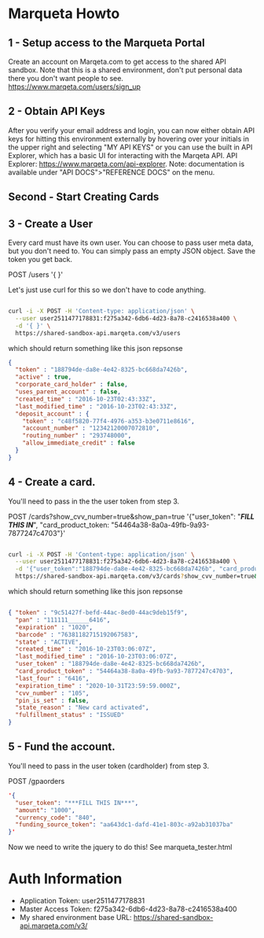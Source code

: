 # Marqueta Howto



## 1 - Setup access to the Marqueta Portal 
Create an account on Marqeta.com to get access to the shared API sandbox. Note that this is a shared environment, don't put personal data there you don't want people to see. https://www.marqeta.com/users/sign_up


## 2 - Obtain API Keys
After you verify your email address and login, you can now either obtain API keys for hitting this environment externally by hovering over your initials in the upper right and selecting "MY API KEYS" or you can use the built in API Explorer, which has a basic UI for interacting with the Marqeta API. API Explorer: https://www.marqeta.com/api-explorer. Note: documentation is available under "API DOCS">"REFERENCE DOCS" on the menu.




## Second - Start Creating Cards

## 3 - Create a User
Every card must have its own user. You can choose to pass user meta data, but you don't need to. You can simply pass an empty JSON object. Save the token you get back. 

POST /users '{ }'


Let's just use curl for this so we don't have to code anything.

```bash

curl -i -X POST -H 'Content-type: application/json' \
  --user user2511477178831:f275a342-6db6-4d23-8a78-c2416538a400 \
  -d '{ }' \
  https://shared-sandbox-api.marqeta.com/v3/users

```
which should return something like this json repsonse 

```json
{
  "token" : "188794de-da8e-4e42-8325-bc668da7426b",
  "active" : true,
  "corporate_card_holder" : false,
  "uses_parent_account" : false,
  "created_time" : "2016-10-23T02:43:33Z",
  "last_modified_time" : "2016-10-23T02:43:33Z",
  "deposit_account" : {
    "token" : "c48f5820-77f4-4976-a353-b3e0711e8616",
    "account_number" : "12342120007072810",
    "routing_number" : "293748000",
    "allow_immediate_credit" : false
  }
}
```




## 4 - Create a card. 
You'll need to pass in the the user token from step 3.

POST /cards?show_cvv_number=true&show_pan=true
'{"user_token": "***FILL THIS IN***",
  "card_product_token: "54464a38-8a0a-49fb-9a93-7877247c4703"}'


```bash

curl -i -X POST -H 'Content-type: application/json' \
  --user user2511477178831:f275a342-6db6-4d23-8a78-c2416538a400 \
  -d '{"user_token":"188794de-da8e-4e42-8325-bc668da7426b", "card_product_token": "54464a38-8a0a-49fb-9a93-7877247c4703"}' \
  https://shared-sandbox-api.marqeta.com/v3/cards?show_cvv_number=true&show_pan=true

```
which should return something like this json repsonse 

```json

{ "token" : "9c51427f-befd-44ac-8ed0-44ac9deb15f9",
  "pan" : "111111______6416",
  "expiration" : "1020",
  "barcode" : "76381182715192067583",
  "state" : "ACTIVE",
  "created_time" : "2016-10-23T03:06:07Z",
  "last_modified_time" : "2016-10-23T03:06:07Z",
  "user_token" : "188794de-da8e-4e42-8325-bc668da7426b",
  "card_product_token" : "54464a38-8a0a-49fb-9a93-7877247c4703",
  "last_four" : "6416",
  "expiration_time" : "2020-10-31T23:59:59.000Z",
  "cvv_number" : "105",
  "pin_is_set" : false,
  "state_reason" : "New card activated",
  "fulfillment_status" : "ISSUED"
}

```




## 5 - Fund the account. 
You'll need to pass in the user token (cardholder) from step 3.

POST /gpaorders
```json
'{
  "user_token": "***FILL THIS IN***",
  "amount": "1000",
  "currency_code": "840",
  "funding_source_token": "aa643dc1-dafd-41e1-803c-a92ab31037ba"
}'
```


Now we need to write the jquery to do this!
See marqueta_tester.html








# Auth Information
- Application Token: user2511477178831
- Master Access Token: f275a342-6db6-4d23-8a78-c2416538a400
- My shared environment base URL: https://shared-sandbox-api.marqeta.com/v3/




